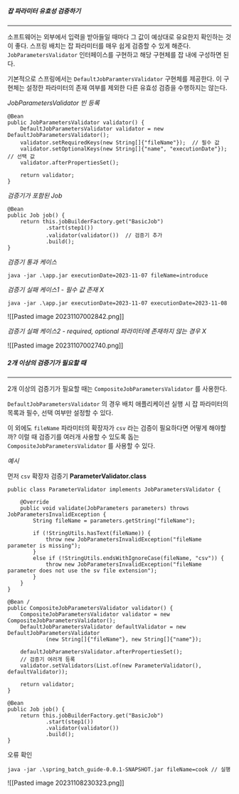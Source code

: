 
##### 잡 파라미터 유효성 검증하기
---
소프트웨어는 외부에서 입력을 받아들일 때마다 그 값이 예상대로 유요한지 확인하는 것이 좋다. 스프링 배치는 잡 파라미터를 매우 쉽게 검증할 수 있게 해준다. `JobParametersValidator` 인터페이스를 구현하고 해당 구현체를 잡 내에 구성하면 된다.

기본적으로 스프링에서는 `DefaultJobParamtersValidator` 구현체를 제공한다. 이 구현체는 설정한 파라미터의 존재 여부를 제외한 다른 유효성 검증을 수행하지는 않는다.


*JobParametersValidator 빈 등록*

```
@Bean  
public JobParametersValidator validator() {  
    DefaultJobParametersValidator validator = new DefaultJobParametersValidator();  
    validator.setRequiredKeys(new String[]{"fileName"});  // 필수 값
    validator.setOptionalKeys(new String[]{"name", "executionDate"});  // 선택 값
    validator.afterPropertiesSet();  
  
    return validator;  
}
```


*검증기가 포함된 Job*

```
@Bean  
public Job job() {  
    return this.jobBuilderFactory.get("BasicJob")  
            .start(step1())  
            .validator(validator())  // 검증기 추가
            .build();  
}
```


*검증기 통과 케이스*

```
java -jar .\app.jar executionDate=2023-11-07 fileName=introduce
```


*검증기 실패 케이스1 - 필수 값 존재 X*

```
java -jar .\app.jar executionDate=2023-11-07 executionDate=2023-11-08
```

![[Pasted image 20231107002842.png]]


*검증기 실패 케이스2 - required, optional 파라미터에 존재하지 않는 경우 X*

![[Pasted image 20231107002740.png]]


##### 2개 이상의 검증기가 필요할 때
---
2개 이상의 검증기가 필요할 때는 `CompositeJobParametersValidator` 를 사용한다.

`DefaultJobParametersValidator` 의 경우 배치 애플리케이션 실행 시 잡 파라미터의 목록과 필수, 선택 여부만 설정할 수 있다.

이 외에도 `fileName` 파라미터의 확장자가 `csv` 라는 검증이 필요하다면 어떻게 해야할까? 이럴 때 검증기를 여러개 사용할 수 있도록 돕는 `CompositeJobParametersValidator` 를 사용할 수 있다.


*예시*

먼저 `csv` 확장자 검증기 **ParameterValidator.class**

```
public class ParameterValidator implements JobParametersValidator {  
  
    @Override  
    public void validate(JobParameters parameters) throws JobParametersInvalidException {  
        String fileName = parameters.getString("fileName");  
  
        if (!StringUtils.hasText(fileName)) {  
            throw new JobParametersInvalidException("fileName parameter is missing");  
        }  
        else if (!StringUtils.endsWithIgnoreCase(fileName, "csv")) {  
            throw new JobParametersInvalidException("fileName parameter does not use the sv file extension");  
        }  
    }  
}
```


```
@Bean /
public CompositeJobParametersValidator validator() {  
    CompositeJobParametersValidator validator = new CompositeJobParametersValidator();  
    DefaultJobParametersValidator defaultValidator = new DefaultJobParametersValidator  
            (new String[]{"fileName"}, new String[]{"name"});  
  
    defaultJobParametersValidator.afterPropertiesSet();   
    // 검증기 여러개 등록
    validator.setValidators(List.of(new ParameterValidator(), defaultValidator));  
              
    return validator;  
}

@Bean  
public Job job() {  
    return this.jobBuilderFactory.get("BasicJob")  
            .start(step1())  
            .validator(validator())  
            .build();  
}
```


오류 확인

```
java -jar .\spring_batch_guide-0.0.1-SNAPSHOT.jar fileName=cook // 실행
```



![[Pasted image 20231108230323.png]]
